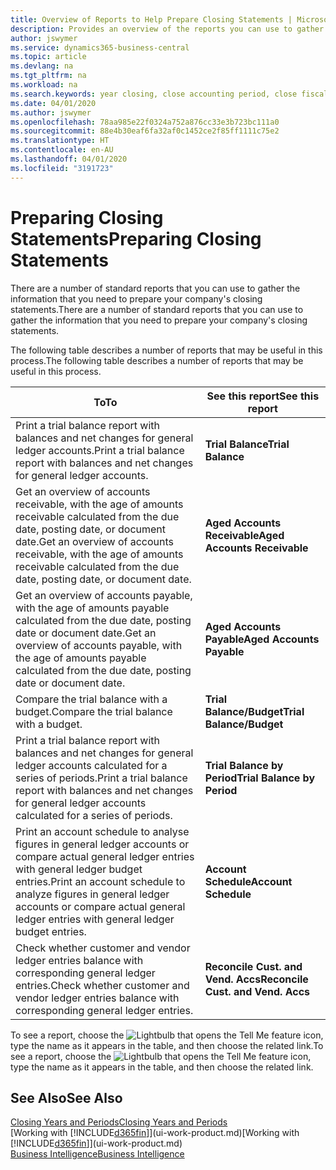 ```yaml
---
title: Overview of Reports to Help Prepare Closing Statements | Microsoft Docs
description: Provides an overview of the reports you can use to gather information to prepare your company's closing statements when closing the fiscal year.
author: jswymer
ms.service: dynamics365-business-central
ms.topic: article
ms.devlang: na
ms.tgt_pltfrm: na
ms.workload: na
ms.search.keywords: year closing, close accounting period, close fiscal year, aging, creditor payments, vendor payments, assets, liabilities, equity, analysis, reporting, financial report, business intelligence, BI, Power Bi, KPI
ms.date: 04/01/2020
ms.author: jswymer
ms.openlocfilehash: 78aa985e22f0324a752a876cc33e3b723bc111a0
ms.sourcegitcommit: 88e4b30eaf6fa32af0c1452ce2f85ff1111c75e2
ms.translationtype: HT
ms.contentlocale: en-AU
ms.lasthandoff: 04/01/2020
ms.locfileid: "3191723"
---
```

# <a name="preparing-closing-statements"></a><span data-ttu-id="f0f8b-103">Preparing Closing Statements</span><span class="sxs-lookup"><span data-stu-id="f0f8b-103">Preparing Closing Statements</span></span>
<span data-ttu-id="f0f8b-104">There are a number of standard reports that you can use to gather the information that you need to prepare your company's closing statements.</span><span class="sxs-lookup"><span data-stu-id="f0f8b-104">There are a number of standard reports that you can use to gather the information that you need to prepare your company's closing statements.</span></span>

<span data-ttu-id="f0f8b-105">The following table describes a number of reports that may be useful in this process.</span><span class="sxs-lookup"><span data-stu-id="f0f8b-105">The following table describes a number of reports that may be useful in this process.</span></span>  

| <span data-ttu-id="f0f8b-106">To</span><span class="sxs-lookup"><span data-stu-id="f0f8b-106">To</span></span> | <span data-ttu-id="f0f8b-107">See this report</span><span class="sxs-lookup"><span data-stu-id="f0f8b-107">See this report</span></span> |
| --- | --- |
| <span data-ttu-id="f0f8b-108">Print a trial balance report with balances and net changes for general ledger accounts.</span><span class="sxs-lookup"><span data-stu-id="f0f8b-108">Print a trial balance report with balances and net changes for general ledger accounts.</span></span> |<span data-ttu-id="f0f8b-109">**Trial Balance**</span><span class="sxs-lookup"><span data-stu-id="f0f8b-109">**Trial Balance**</span></span> |
| <span data-ttu-id="f0f8b-110">Get an overview of accounts receivable, with the age of amounts receivable calculated from the due date, posting date, or document date.</span><span class="sxs-lookup"><span data-stu-id="f0f8b-110">Get an overview of accounts receivable, with the age of amounts receivable calculated from the due date, posting date, or document date.</span></span> |<span data-ttu-id="f0f8b-111">**Aged Accounts Receivable**</span><span class="sxs-lookup"><span data-stu-id="f0f8b-111">**Aged Accounts Receivable**</span></span> |
| <span data-ttu-id="f0f8b-112">Get an overview of accounts payable, with the age of amounts payable calculated from the due date, posting date or document date.</span><span class="sxs-lookup"><span data-stu-id="f0f8b-112">Get an overview of accounts payable, with the age of amounts payable calculated from the due date, posting date or document date.</span></span> |<span data-ttu-id="f0f8b-113">**Aged Accounts Payable**</span><span class="sxs-lookup"><span data-stu-id="f0f8b-113">**Aged Accounts Payable**</span></span> |
| <span data-ttu-id="f0f8b-114">Compare the trial balance with a budget.</span><span class="sxs-lookup"><span data-stu-id="f0f8b-114">Compare the trial balance with a budget.</span></span> |<span data-ttu-id="f0f8b-115">**Trial Balance/Budget**</span><span class="sxs-lookup"><span data-stu-id="f0f8b-115">**Trial Balance/Budget**</span></span> |
| <span data-ttu-id="f0f8b-116">Print a trial balance report with balances and net changes for general ledger accounts calculated for a series of periods.</span><span class="sxs-lookup"><span data-stu-id="f0f8b-116">Print a trial balance report with balances and net changes for general ledger accounts calculated for a series of periods.</span></span> |<span data-ttu-id="f0f8b-117">**Trial Balance by Period**</span><span class="sxs-lookup"><span data-stu-id="f0f8b-117">**Trial Balance by Period**</span></span> |
| <span data-ttu-id="f0f8b-118">Print an account schedule to analyse figures in general ledger accounts or compare actual general ledger entries with general ledger budget entries.</span><span class="sxs-lookup"><span data-stu-id="f0f8b-118">Print an account schedule to analyze figures in general ledger accounts or compare actual general ledger entries with general ledger budget entries.</span></span> |<span data-ttu-id="f0f8b-119">**Account Schedule**</span><span class="sxs-lookup"><span data-stu-id="f0f8b-119">**Account Schedule**</span></span> |
| <span data-ttu-id="f0f8b-120">Check whether customer and vendor ledger entries balance with corresponding general ledger entries.</span><span class="sxs-lookup"><span data-stu-id="f0f8b-120">Check whether customer and vendor ledger entries balance with corresponding general ledger entries.</span></span> |<span data-ttu-id="f0f8b-121">**Reconcile Cust. and Vend. Accs**</span><span class="sxs-lookup"><span data-stu-id="f0f8b-121">**Reconcile Cust. and Vend. Accs**</span></span> |

<span data-ttu-id="f0f8b-122">To see a report, choose the ![Lightbulb that opens the Tell Me feature](media/ui-search/search_small.png "Tell me what you want to do") icon, type the name as it appears in the table, and then choose the related link.</span><span class="sxs-lookup"><span data-stu-id="f0f8b-122">To see a report, choose the ![Lightbulb that opens the Tell Me feature](media/ui-search/search_small.png "Tell me what you want to do") icon, type the name as it appears in the table, and then choose the related link.</span></span>

## <a name="see-also"></a><span data-ttu-id="f0f8b-123">See Also</span><span class="sxs-lookup"><span data-stu-id="f0f8b-123">See Also</span></span>
[<span data-ttu-id="f0f8b-124">Closing Years and Periods</span><span class="sxs-lookup"><span data-stu-id="f0f8b-124">Closing Years and Periods</span></span>](year-close-years-periods.md)  
<span data-ttu-id="f0f8b-125">[Working with [!INCLUDE[d365fin](includes/d365fin_md.md)]](ui-work-product.md)</span><span class="sxs-lookup"><span data-stu-id="f0f8b-125">[Working with [!INCLUDE[d365fin](includes/d365fin_md.md)]](ui-work-product.md)</span></span>  
[<span data-ttu-id="f0f8b-126">Business Intelligence</span><span class="sxs-lookup"><span data-stu-id="f0f8b-126">Business Intelligence</span></span>](bi.md)
